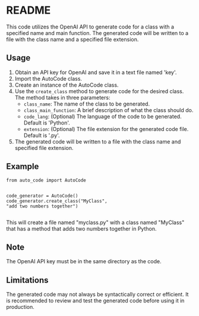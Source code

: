 <div><h1>README</h1><p>This code utilizes the OpenAI API to generate code for a class with a specified name and main function. The generated code will be written to a file with the class name and a specified file extension.</p><h2>Usage</h2><ol><li>Obtain an API key for OpenAI and save it in a text file named 'key'.</li><li>Import the AutoCode class.</li><li>Create an instance of the AutoCode class.</li><li>Use the <code>create_class</code> method to generate code for the desired class. The method takes in three parameters:<ul><li><code>class_name</code>: The name of the class to be generated.</li><li><code>class_main_function</code>: A brief description of what the class should do.</li><li><code>code_lang</code>: (Optional) The language of the code to be generated. Default is 'Python'.</li><li><code>extension</code>: (Optional) The file extension for the generated code file. Default is '.py'.</li></ul></li><li>The generated code will be written to a file with the class name and specified file extension.</li></ol><h2>Example</h2><pre><div class="bg-black mb-4 rounded-md"><div class="flex items-center relative text-gray-200 bg-gray-800 px-4 py-2 text-xs font-sans"></div><div class="p-4 overflow-y-auto"><code class="!whitespace-pre-wrap hljs language-python"><span class="hljs-keyword">from</span> auto_code <span class="hljs-keyword">import</span> AutoCode

code_generator = AutoCode()
code_generator.create_class(<span class="hljs-string">"MyClass"</span>, <span class="hljs-string">"add two numbers together"</span>)
</code></div></div></pre><p>This will create a file named "myclass.py" with a class named "MyClass" that has a method that adds two numbers together in Python.</p><h2>Note</h2><p>The OpenAI API key must be in the same directory as the code.</p><h2>Limitations</h2><p>The generated code may not always be syntactically correct or efficient. It is recommended to review and test the generated code before using it in production.</p></div>